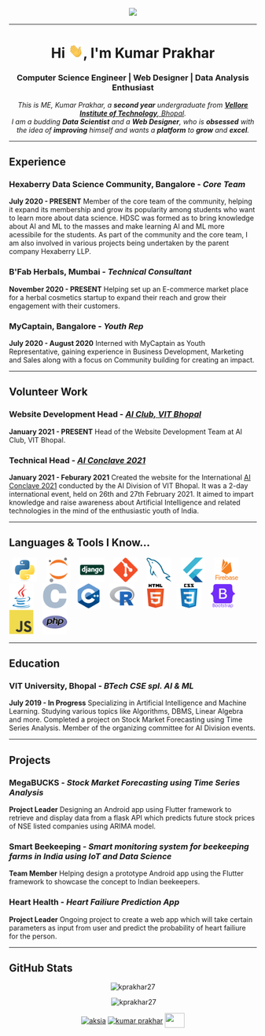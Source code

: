 <p align="center">
  <img src="https://github.com/thompsonemerson/thompsonemerson/raw/master/cover-thompson.png" height="200"/>
</p>
<hr>
<h1 align="center">Hi <img src="https://raw.githubusercontent.com/ABSphreak/ABSphreak/master/gifs/Hi.gif" width="30px">, I'm Kumar Prakhar</h1>
<h3 align="center">Computer Science Engineer | Web Designer | Data Analysis Enthusiast</h3>

<p align="center">
  <em>
    This is ME, Kumar Prakhar, a <b>second year</b> undergraduate from <a href="https://www.vitbhopal.ac.in/"> <b>Vellore Institute of Technology</b>, Bhopal</a>. <br>
    I am a budding <b>Data Scientist</b> and a <b>Web Designer</b>, who is <b>obsessed</b> with the idea of <b>improving</b> himself and wants a <b>platform</b> to <b>grow</b> and <b>excel</b>.
  </em> 
  <br>
  <!-- <img src="https://media.giphy.com/media/VgCDAzcKvsR6OM0uWg/giphy.gif" width="50" /> <b><i>Learning while HOPING & HUSTLING!!!</i></b> <img src="https://media.giphy.com/media/7j2hfyeVcDtf2/giphy.gif" width="50" /> -->
</p>

<hr>

## Experience
### Hexaberry Data Science Community, Bangalore - _Core Team_
**July 2020 - PRESENT**
Member of the core team of the community, helping it expand its membership and grow its popularity among students who want to learn more about data science. HDSC was formed as to bring knowledge about AI and ML to the masses and make learning AI and ML more acessibile for the students. As part of the community and the core team, I am also involved in various projects being undertaken by the parent company Hexaberry LLP.
### B'Fab Herbals, Mumbai - _Technical Consultant_
**November 2020 - PRESENT**
Helping set up an E-commerce market place for a herbal cosmetics startup to expand their reach and grow their engagement with their customers.
### MyCaptain, Bangalore - _Youth Rep_
**July 2020 - August 2020**
Interned with MyCaptain as Youth Representative, gaining experience in Business Development, Marketing and Sales along with a focus on Community building for creating an impact.

<hr>

## Volunteer Work
### Website Development Head - _[AI Club, VIT Bhopal](https://aiclubvitbhopal.github.io)_
**January 2021 - PRESENT**
Head of the Website Development Team at AI Club, VIT Bhopal.
### Technical Head - _[AI Conclave 2021](https://aivit.tech)_
**January 2021 - Feburary 2021**
Created the website for the International [AI Conclave 2021](https://aivit.tech) conducted by the AI Division of VIT Bhopal. It was a 2-day international event, held on 26th and 27th February 2021. It aimed to impart knowledge and raise awareness about Artificial Intelligence and related technologies in the mind of the enthusiastic youth of India.

<hr>

## Languages & Tools I Know...
<p align="left">
  <code> <img height="50" src="https://raw.githubusercontent.com/devicons/devicon/master/icons/python/python-original.svg"> </code>
  <code> <img height="50" src="https://raw.githubusercontent.com/devicons/devicon/master/icons/jupyter/jupyter-original.svg"> </code>
  <code> <img height="50" src="https://raw.githubusercontent.com/devicons/devicon/master/icons/django/django-original.svg"> </code>
  <code> <img height="50" src="https://raw.githubusercontent.com/devicons/devicon/master/icons/git/git-original.svg"> </code>
  <code> <img height="50" src="https://raw.githubusercontent.com/devicons/devicon/master/icons/mysql/mysql-original.svg"> </code>
  <code> <img height="50" src="https://raw.githubusercontent.com/devicons/devicon/master/icons/flutter/flutter-original.svg"> </code>
  <code> <img height="50" src="https://raw.githubusercontent.com/devicons/devicon/master/icons/firebase/firebase-plain-wordmark.svg"> </code>
  <code> <img height="50" src="https://raw.githubusercontent.com/devicons/devicon/master/icons/java/java-original.svg"> </code>
  <code> <img height="50" src="https://raw.githubusercontent.com/devicons/devicon/master/icons/c/c-original.svg"> </code>
  <code> <img height="50" src="https://raw.githubusercontent.com/devicons/devicon/master/icons/cplusplus/cplusplus-original.svg"> </code>
  <code> <img height="50" src="https://raw.githubusercontent.com/devicons/devicon/master/icons/r/r-original.svg"> </code>
  <code> <img height="50" src="https://raw.githubusercontent.com/devicons/devicon/master/icons/html5/html5-original-wordmark.svg"> </code>
  <code> <img height="50" src="https://raw.githubusercontent.com/devicons/devicon/master/icons/css3/css3-original-wordmark.svg"> </code>
  <code> <img height="50" src="https://raw.githubusercontent.com/devicons/devicon/master/icons/bootstrap/bootstrap-plain-wordmark.svg"> </code>
  <code> <img height="50" src="https://raw.githubusercontent.com/devicons/devicon/master/icons/javascript/javascript-original.svg"> </code>
  <code> <img height="50" src="https://raw.githubusercontent.com/devicons/devicon/master/icons/php/php-original.svg"> </code>
</p>
<hr>

## Education
### VIT University, Bhopal - _BTech CSE spl. AI & ML_
**July 2019 - In Progress**
Specializing in Artificial Intelligence and Machine Learning. Studying various topics like Algorithms, DBMS, Linear Algebra and more. Completed a project on Stock Market Forecasting using Time Series Analysis. Member of the organizing committee for AI Division events.

<hr>

## Projects
### MegaBUCKS - _Stock Market Forecasting using Time Series Analysis_
**Project Leader**
Designing an Android app using Flutter framework to retrieve and display data from a flask API which predicts future stock prices of NSE listed companies using ARIMA model.
### Smart Beekeeping - _Smart monitoring system for beekeeping farms in India using IoT and Data Science_
**Team Member**
Helping design a prototype Android app using the Flutter framework to showcase the concept to Indian beekeepers.
### Heart Health - _Heart Failiure Prediction App_
**Project Leader**
Ongoing project to create a web app which will take certain parameters as input from user and predict the probability of heart failiure for the person.

<hr>

## GitHub Stats

  <p align="center"><img src="https://github-readme-stats.vercel.app/api/top-langs?username=kprakhar27&show_icons=true&locale=en&layout=compact" alt="kprakhar27" /></p>

  <p align="center">&nbsp;<img src="https://github-readme-stats.vercel.app/api?username=kprakhar27&show_icons=true&locale=en" alt="kprakhar27" width="410" /></p>

<p align="center">
<a href="https://www.linkedin.com/in/kumar-prakhar-8a745b16b/" target="blank"><img align="center" src="https://cdn.jsdelivr.net/npm/simple-icons@3.0.1/icons/linkedin.svg" alt="aksia" height="30" width="40" /></a>
<a href="https://www.facebook.com/Kumar.Pakhar/" target="blank"><img align="center" src="https://cdn.jsdelivr.net/npm/simple-icons@3.0.1/icons/facebook.svg" alt="kumar prakhar" height="30" width="40" /></a>
<a href = "mailto: kumarprkhr@gmail.com"><img align="center" src="https://simpleicons.org/icons/gmail.svg" height="30" width="40" /></a>
</p>